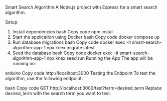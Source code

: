 Smart Search Algorithm
A Node.js project with Express for a smart search algorithm.

Setup
1. Install dependencies
bash
Copy code
npm install
2. Start the application using Docker
bash
Copy code
docker compose up
3. Run database migrations
bash
Copy code
docker exec -it smart-search-algorithm-app-1 npx knex migrate:latest
4. Seed the database
bash
Copy code
docker exec -it smart-search-algorithm-app-1 npx knex seed:run
Running the App
The app will be running on:

arduino
Copy code
http://localhost:3000
Testing the Endpoint
To test the algorithm, use the following endpoint:

bash
Copy code
GET http://localhost:3000/test?term=desired_term
Replace desired_term with the search term you want to test.